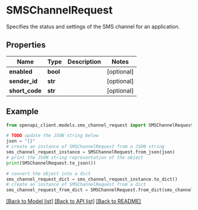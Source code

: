 # SMSChannelRequest

Specifies the status and settings of the SMS channel for an application.

## Properties

Name | Type | Description | Notes
------------ | ------------- | ------------- | -------------
**enabled** | **bool** |  | [optional] 
**sender_id** | **str** |  | [optional] 
**short_code** | **str** |  | [optional] 

## Example

```python
from openapi_client.models.sms_channel_request import SMSChannelRequest

# TODO update the JSON string below
json = "{}"
# create an instance of SMSChannelRequest from a JSON string
sms_channel_request_instance = SMSChannelRequest.from_json(json)
# print the JSON string representation of the object
print(SMSChannelRequest.to_json())

# convert the object into a dict
sms_channel_request_dict = sms_channel_request_instance.to_dict()
# create an instance of SMSChannelRequest from a dict
sms_channel_request_from_dict = SMSChannelRequest.from_dict(sms_channel_request_dict)
```
[[Back to Model list]](../README.md#documentation-for-models) [[Back to API list]](../README.md#documentation-for-api-endpoints) [[Back to README]](../README.md)


